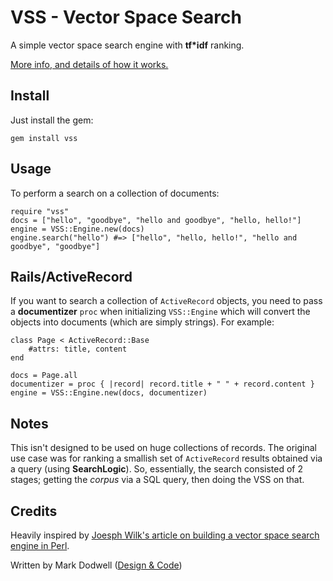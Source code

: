 # VSS - Vector Space Search 

A simple vector space search engine with **tf*idf** ranking. 

[More info, and details of how it works.](http://madeofcode.com/posts/69-vss-a-vector-space-search-engine-in-ruby)

## Install

Just install the gem:

    gem install vss

## Usage

To perform a search on a collection of documents:

    require "vss"
    docs = ["hello", "goodbye", "hello and goodbye", "hello, hello!"]
    engine = VSS::Engine.new(docs)
    engine.search("hello") #=> ["hello", "hello, hello!", "hello and goodbye", "goodbye"]
    
## Rails/ActiveRecord

If you want to search a collection of `ActiveRecord` objects, you need to pass a **documentizer** `proc` when initializing `VSS::Engine` which will convert the objects into documents (which are simply strings). For example:

    class Page < ActiveRecord::Base
        #attrs: title, content
    end

    docs = Page.all
    documentizer = proc { |record| record.title + " " + record.content }
    engine = VSS::Engine.new(docs, documentizer)
        
## Notes

This isn't designed to be used on huge collections of records. The original use case was for ranking a smallish set of `ActiveRecord` results obtained via a query (using **SearchLogic**). So, essentially, the search consisted of 2 stages; getting the *corpus* via a SQL query, then doing the VSS on that.

## Credits

Heavily inspired by [Joesph Wilk's article on building a vector space search engine in Perl](http://blog.josephwilk.net/projects/building-a-vector-space-search-engine-in-python.html).

Written by Mark Dodwell
([Design & Code](http://madeofcode.com))
